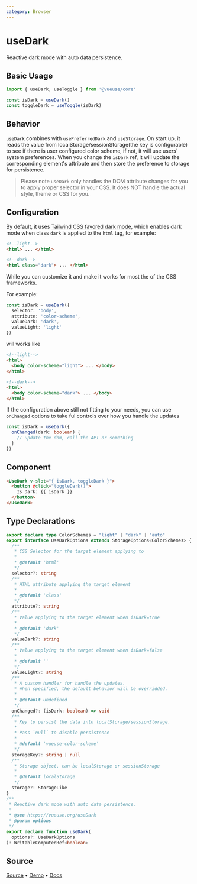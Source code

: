 ```yaml
---
category: Browser
---
```


# useDark

Reactive dark mode with auto data persistence.

## Basic Usage

```js
import { useDark, useToggle } from '@vueuse/core'

const isDark = useDark()
const toggleDark = useToggle(isDark)
```

## Behavior

`useDark` combines with `usePreferredDark` and `useStorage`. On start up, it reads the value from localStorage/sessionStorage(the key is configurable) to see if there is user configured color scheme, if not, it will use users' system preferences. When you change the `isDark` ref, it will update the corresponding element's attribute and then store the preference to storage for persistence.

> Please note `useDark` only handles the DOM attribute changes for you to apply proper selector in your CSS. It does NOT handle the actual style, theme or CSS for you.

## Configuration

By default, it uses [Tailwind CSS favored dark mode](https://tailwindcss.com/docs/dark-mode#toggling-dark-mode-manually), which enables dark mode when class `dark` is applied to the `html` tag, for example:

```html
<!--light-->
<html> ... </html>

<!--dark-->
<html class="dark"> ... </html>
```

While you can customize it and make it works for most the of the CSS frameworks.

For example:

```ts
const isDark = useDark({
  selector: 'body',
  attribute: 'color-scheme',
  valueDark: 'dark',
  valueLight: 'light'
})
```

will works like

```html
<!--light-->
<html>
  <body color-scheme="light"> ... </body>
</html>

<!--dark-->
<html>
  <body color-scheme="dark"> ... </body>
</html>
```

If the configuration above still not fitting to your needs, you can use `onChanged` options to take ful controls over how you handle the updates

```ts
const isDark = useDark({
  onChanged(dark: boolean) {
    // update the dom, call the API or something
  }
})
```

## Component
```html
<UseDark v-slot="{ isDark, toggleDark }">
  <button @click="toggleDark()">
    Is Dark: {{ isDark }}
  </button>
</UseDark>
```

<!--FOOTER_STARTS-->
## Type Declarations

```typescript
export declare type ColorSchemes = "light" | "dark" | "auto"
export interface UseDarkOptions extends StorageOptions<ColorSchemes> {
  /**
   * CSS Selector for the target element applying to
   *
   * @default 'html'
   */
  selector?: string
  /**
   * HTML attribute applying the target element
   *
   * @default 'class'
   */
  attribute?: string
  /**
   * Value applying to the target element when isDark=true
   *
   * @default 'dark'
   */
  valueDark?: string
  /**
   * Value applying to the target element when isDark=false
   *
   * @default ''
   */
  valueLight?: string
  /**
   * A custom handler for handle the updates.
   * When specified, the default behavior will be overridded.
   *
   * @default undefined
   */
  onChanged?: (isDark: boolean) => void
  /**
   * Key to persist the data into localStorage/sessionStorage.
   *
   * Pass `null` to disable persistence
   *
   * @default 'vueuse-color-scheme'
   */
  storageKey?: string | null
  /**
   * Storage object, can be localStorage or sessionStorage
   *
   * @default localStorage
   */
  storage?: StorageLike
}
/**
 * Reactive dark mode with auto data persistence.
 *
 * @see https://vueuse.org/useDark
 * @param options
 */
export declare function useDark(
  options?: UseDarkOptions
): WritableComputedRef<boolean>
```

## Source

[Source](https://github.com/vueuse/vueuse/blob/main/packages/core/useDark/index.ts) • [Demo](https://github.com/vueuse/vueuse/blob/main/packages/core/useDark/demo.vue) • [Docs](https://github.com/vueuse/vueuse/blob/main/packages/core/useDark/index.md)


<!--FOOTER_ENDS-->
